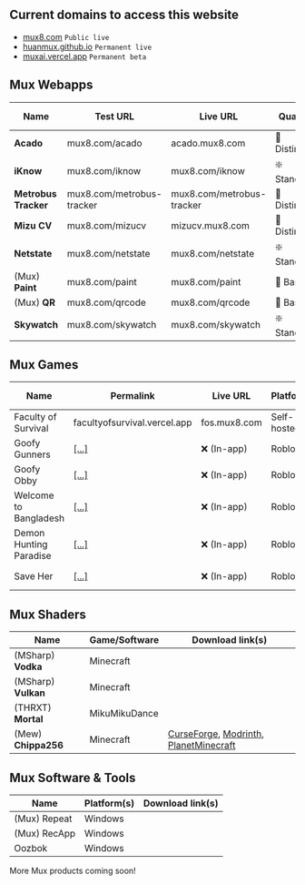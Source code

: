 ## Current domains to access this website
- [mux8.com](https://mux8.com) `Public live`
- [huanmux.github.io](https://huanmux.github.io) `Permanent live`
- [muxai.vercel.app](https://muxai.vercel.app) `Permanent beta`

## Mux Webapps

|Name|Test URL|Live URL|Quality|Static Site|Persistent Storage|
|---|---|---|---|:---:|:---:|
| **Acado** | mux8.com/acado | acado.mux8.com | 🌟 Distinct | ✅ | ✅ |
| **iKnow** | mux8.com/iknow | mux8.com/iknow | ❇️ Standard | ✅ | ❌ |
| **Metrobus Tracker** | mux8.com/metrobus-tracker | mux8.com/metrobus-tracker | 🌟 Distinct | ✅ | ❌ |
| **Mizu CV** | mux8.com/mizucv | mizucv.mux8.com | 🌟 Distinct | ✅ | ✅ |
| **Netstate** | mux8.com/netstate | mux8.com/netstate | ❇️ Standard | ✅ | ❌ |
| (Mux) **Paint** | mux8.com/paint | mux8.com/paint | 🔽 Basic | ✅ | ❌ |
| (Mux) **QR** | mux8.com/qrcode | mux8.com/qrcode | 🔽 Basic | ✅ | ❌ |
| **Skywatch** | mux8.com/skywatch | mux8.com/skywatch | ❇️ Standard | ✅ | ❌ |

## Mux Games

|Name|Permalink|Live URL|Platform|Engine|Multiplayer|Data Storage|
|---|---|---|---|:---:|:---:|:---:|
|Faculty of Survival|facultyofsurvival.vercel.app|fos.mux8.com|Self-hosted| ❌ | ❌ | Local |
|Goofy Gunners|[[...]](https://www.roblox.com/games/107542071734450/Goofy-Gunners)|❌ (In-app)|Roblox|Roblox Studio| ✅ | Roblox DataStore |
|Goofy Obby|[[...]](https://www.roblox.com/games/76587171520946/Goofy-Obby)|❌ (In-app)|Roblox|Roblox Studio| ✅ | Roblox DataStore|
|Welcome to Bangladesh|[[...]](https://www.roblox.com/games/13664220695/Welcome-to-Bangladesh)|❌ (In-app)|Roblox|Roblox Studio| ✅ | Roblox DataStore |
|Demon Hunting Paradise|[[...]](https://www.roblox.com/games/18375390394/Demon-Hunting-Paradise)|❌ (In-app)|Roblox|Roblox Studio| ✅ | Roblox DataStore |
|Save Her|[[...]](https://www.roblox.com/games/18535230648/Save-Her)|❌ (In-app)|Roblox|Roblox Studio| ❌ | Roblox DataStore |

## Mux Shaders

|Name|Game/Software|Download link(s)|
|---|---|---|
|(MSharp) **Vodka**|Minecraft|  |
|(MSharp) **Vulkan**|Minecraft|  |
|(THRXT) **Mortal**|MikuMikuDance|  |
|(Mew) **Chippa256**|Minecraft|[CurseForge](https://www.curseforge.com/minecraft/shaders/chippa256-shaders), [Modrinth](https://modrinth.com/shader/mew-chippa256-shader), [PlanetMinecraft](https://www.planetminecraft.com/mod/mew-chippa256-shader/)|

## Mux Software & Tools

|Name|Platform(s)|Download link(s)|
|---|---|---|
|(Mux) Repeat|Windows| |
|(Mux) RecApp|Windows| |
|Oozbok|Windows| |

More Mux products coming soon!

